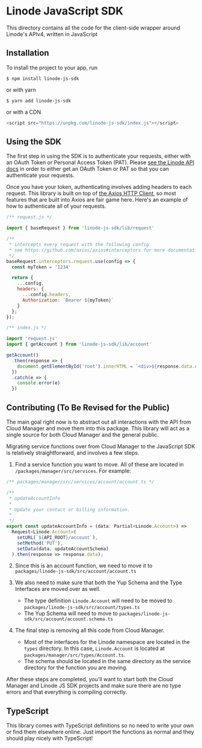 # Linode JavaScript SDK

This directory contains all the code for the client-side wrapper around Linode's APIv4, written in JavaScript

## Installation

To install the project to your app, run

```
$ npm install linode-js-sdk
```

or with yarn

```
$ yarn add linode-js-sdk
```

or with a CDN

```js
<script src="https://unpkg.com/linode-js-sdk/index.js"></script>
```

## Using the SDK

The first step in using the SDK is to authenticate your requests, either with an OAuth Token or Personal Access Token (PAT). Please [see the Linode API docs](https://developers-linode.netlify.com/api/v4/#access-and-authentication) in order to either get an OAuth Token or PAT so that you can authenticate your requests.

Once you have your token, authenticating involves adding headers to each request. This library is built on top of [the Axios HTTP Client](https://github.com/axios/axios), so most features that are built into Axios are fair game here. Here's an example of how to authenticate all of your requests.

```js
/** request.js */

import { baseRequest } from 'linode-js-sdk/lib/request'

/** 
 * intercepts every request with the following config
 * see https://github.com/axios/axios#interceptors for more documentation.
 */
baseRequest.interceptors.request.use(config => {
  const myToken = '1234'

  return {
    ...config,
    headers: {
      ...config.headers,
      Authorization: `Bearer ${myToken}`
    }
  };
});
```

```js
/** index.js */

import 'request.js'
import { getAccount } from 'linode-js-sdk/lib/account'

getAccount()
  .then(response => {
    document.getElementById('root').innerHTML = `<div>${response.data.email}</div>`
  })
  .catch(e => {
    console.error(e)
  })
```

## Contributing (To Be Revised for the Public)

The main goal right now is to abstract out all interactions with the API from Cloud Manager and move them into this package. This library will act as a single source for both Cloud Manager and the general public.

Migrating service functions over from Cloud Manager to the JavaScript SDK is relatively straightforward, and involves a few steps.

1. Find a service function you want to move. All of these are located in `/packages/manager/src/services`. For example:

```js
/** packages/manager/src/services/account/account.ts */

/**
 * updateAccountInfo
 *
 * Update your contact or billing information.
 *
 */
export const updateAccountInfo = (data: Partial<Linode.Account>) =>
  Request<Linode.Account>(
    setURL(`${API_ROOT}/account`),
    setMethod('PUT'),
    setData(data, updateAccountSchema)
  ).then(response => response.data);
```

2. Since this is an account function, we need to move it to `packages/linode-js-sdk/src/account/account.ts`

3. We also need to make sure that both the Yup Schema and the Type Interfaces are moved over as well.
   * The type definition `Linode.Account` will need to be moved to `packages/linode-js-sdk/src/account/types.ts`
   * The Yup Schema will need to move to `packages/linode-js-sdk/src/account/account.schema.ts`
  
4. The final step is removing all this code from Cloud Manager.
   * Most of the interfaces for the Linode namespace are located in the `types` directory. In this case, `Linode.Account` is located at `packages/manager/src/types/Account.ts`.
   * The schema should be located in the same directory as the service directory for the function you are moving.

After these steps are completed, you'll want to start both the Cloud Manager and Linode JS SDK projects and make sure there are no type errors and that everything is compiling correctly.

## TypeScript

This library comes with TypeScript definitions so no need to write your own or find them elsewhere online. Just import the functions as normal and they should play nicely with TypeScript!